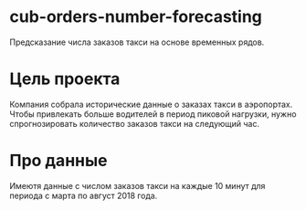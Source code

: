 # cub-orders-number-forecasting
Предсказание числа заказов такси на основе временных рядов.
# Цель проекта
Компания собрала исторические данные о заказах такси в аэропортах. Чтобы привлекать больше водителей в период пиковой нагрузки, нужно спрогнозировать количество заказов такси на следующий час.
# Про данные
Имеютя данные с числом заказов такси на каждые 10 минут для периода с марта по август 2018 года.
